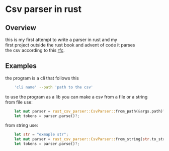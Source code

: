
# Csv parser in rust

## Overview

this is my first attempt to write a parser in rust and my   
first project outside the rust book and advent of code it parses   
the csv according to this [rfc](https://www.ietf.org/rfc/rfc4180.txt).

## Examples

the program is a cli that follows this
```bash
    'cli name' --path 'path to the csv'
```

to use the program as a lib you can make a csv from a file or a string   
from file use:   
```rust
    let mut parser = rust_csv_parser::CsvParser::from_path(&args.path)?;
    let tokens = parser.parse()?;
```

from string use:
```rust
    let str = "exmaple str";
    let mut parser = rust_csv_parser::CsvParser::from_string(str.to_string());
    let tokens = parser.parse()?;
```

